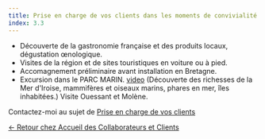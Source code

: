 ```yaml
---
title: Prise en charge de vos clients dans les moments de convivialité
index: 3.3
---
```


- Découverte de la gastronomie française et des produits locaux, dégustation œnologique.
- Visites de la région et de sites touristiques en voiture ou à pied.
- Accomagnement préliminaire avant installation en Bretagne.
- Excursion dans le PARC MARIN. [video](/bateau) (Découverte des richesses de la Mer d'Iroise, mammifères et oiseaux marins, phares en mer, îles inhabitées.) 
Visite Ouessant et Molène.

Contactez-moi au sujet de [Prise en charge de vos clients](mailto:info@glyneltconsultant.fr?subject=Prise%20en%20charge&body=Tapez%20%0Avotre%20message%20ici%0A)

[← Retour chez Accueil des Collaborateurs et Clients](/posts/accueildesclients)
